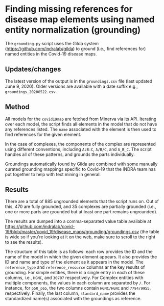Finding missing references for disease map elements using named entity normalization (grounding)
================================================================================================
The `grounding.py` script uses the Gilda system
(https://github.com/indralab/gilda) to ground (i.e., find references for)
named entities in the Covid-19 disease maps.

Updates/changes
---------------
The latest version of the output is in the `groundings.csv` file (last updated
June 9, 2020). Older versions are available with a date suffix e.g.,
`groundings_20200522.csv`.

Method
------
All models for the `covid19map` are fetched from Minerva via its API. Iterating
over each model, the script finds all elements in the model that do not
have any references listed. The `name` associated with the element is then
used to find references for the given element.

In the case of complexes, the components of the complex are represented
using different conventions, including `A:B:C`, `A/B/C`, and `A_B_C`. The
script handles all of these patterns, and grounds the parts individually.

Groundings automatically
found by Gilda are combined with some manually curated grounding mappings
specific to Covid-19 that the INDRA team has put together to help with
text mining in general.

Results
-------
There are a total of 885 ungrounded elements that the script runs on. Out
of this, 470 are fully grounded, and 35 complexes are partially grounded
(i.e., one or more parts are grounded but at least one part remains
ungrounded).

The results are dumped into a comma-separated value table available at
https://github.com/indralab/covid-19/blob/master/covid_19/disease_maps/grounding/groundings.csv
(the table is wide so if you're looking at it on the web, make sure
to scroll to the right to see the results).

The structure of this table is as follows: each row provides the ID and
the name of the model in which the given element appears. It also provides
the ID and name and type of the element as it appears in the model. The
`reference_type` and `reference_resource` columns ar the key results of
grounding. For simple entities, there is a single entry in each of these
columns, i.e., `HGNC`, and `30707` respectively. For Complex entities
with multiple components, the values in each column are separated by `/`.
For instance, for `p50_p65`, the two columns contain
`HGNC/HGNC` and `7794/9955`, respectively.
Finally, the last column, `standard_name` provides the standardized name(s)
associated with the groundings as reference.
